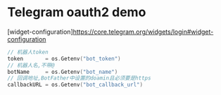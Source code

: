 # Telegram oauth2 demo

[widget-configuration]<https://core.telegram.org/widgets/login#widget-configuration>

```go
// 机器人token
token       = os.Getenv("bot_token")
// 机器人名,不带@
botName     = os.Getenv("bot_name")
// 回调地址,BotFather中设置的doamin且必须要是https
callbackURL = os.Getenv("bot_callback_url")
```
